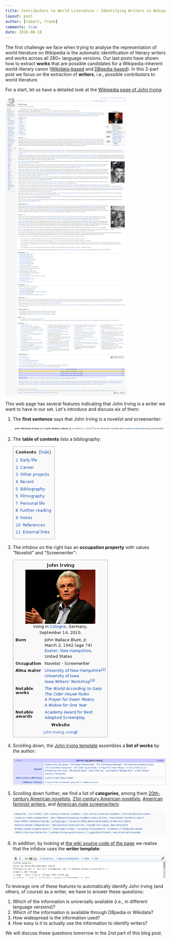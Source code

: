 ```yaml
---
title: Contributors to World Literature – Identifying Writers in Wikipedia, Part I
layout: post
author: [robert, frank]
comments: true
date: 2016-08-18
---
```


The first challenge we face when trying to analyse the representation
of world literature on Wikipedia is the automatic identification of
literary writers and works across all 280+ language versions. Our last
posts have shown how to extract **works** that are possible candidates
for a Wikipedia-inherent world-literary canon
([Wikidata-based](/Wikidata-Meets-World-Literature/) and
[DBpedia-based](/DBpedia-and-World-Literature/)). In this 2-part post
we focus on the extraction of **writers**, i.e., possible contributors
to world literature.

For a start, let us have a detailed look at the
[Wikipedia page of John Irving](https://en.wikipedia.org/wiki/John_Irving):

![Wikipedia Page of John Irving](/images/wp_john_irving_all.png)

This web page has several features indicating that John Irving is a
writer we want to have in our set. Let's introduce and discuss six of
them:

1. The **first sentence** says that John Irving is a novelist and
   screenwriter:

   ![The first sentence on the Wikipedia Page of John Irving](/images/wp_john_irving_first_sentence.png)
2. The **table of contents** lists a bibliography:
   
   ![The table of contents on the Wikipedia page of John Irving](/images/wp_john_irving_toc.png)
3. The infobox on the right has an **occupation property** with
   values "Novelist" and "Screenwriter":

   ![The infobox on the Wikipedia page of John Irving](/images/wp_john_irving_infobox.png)
4. Scrolling down, the
   [John Irving template](https://en.wikipedia.org/wiki/Template:John_Irving)
   assembles a **list of works** by the author:

   ![The "John Irving" template on the Wikipedia page of John Irving](/images/wp_john_irving_template_john_irving.png)
5. Scrolling down further, we find a list of **categories**, among
   them
   [20th-century American novelists](https://en.wikipedia.org/wiki/Category:20th-century_American_novelists),
   [21st-century American novelists](https://en.wikipedia.org/wiki/Category:21st-century_American_novelists),
   [American feminist writers](https://en.wikipedia.org/wiki/Category:American_feminist_writers),
   and
   [American male screenwriters](https://en.wikipedia.org/wiki/Category:American_male_screenwriters):

   ![The categories of the Wikipedia page of John Irving](/images/wp_john_irving_categories.png)
6. In addition, by looking at
   [the wiki source code of the page][source-code] we realise that
   the infobox uses the **writer template**:

   ![The source code of the "writer" template of the Wikipedia page of John Irving](/images/wp_john_irving_template_writer.png)

To leverage one of these features to automatically identify John
Irving (and others, of course) as a writer, we have to answer these
questions:

1. Which of the information is universally available (i.e., in
   different language versions)?
2. Which of the information is available through DBpedia or Wikidata?
3. How widespread is the information used?
4. How easy is it to actually use the information to identify writers?

We will discuss these questions tomorrow in the 2nd part of this blog post.


[source-code]: https://en.wikipedia.org/w/index.php?title=John_Irving&action=edit&editintro=Template:BLP_editintro
